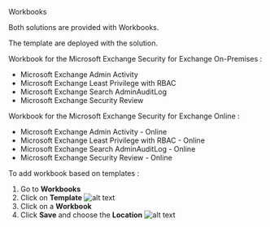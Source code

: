 Workbooks

Both solutions are provided with Workbooks.

The template are deployed with the solution.

Workbook for the Microsoft Exchange Security for Exchange On-Premises :
  * Microsoft Exchange Admin Activity
  * Microsoft Exchange Least Privilege with RBAC
  * Microsoft Exchange Search AdminAuditLog
  * Microsoft Exchange Security Review

Workbook for the Microsoft Exchange Security for Exchange Online :
  * Microsoft Exchange Admin Activity - Online
  * Microsoft Exchange Least Privilege with RBAC - Online
  * Microsoft Exchange Search AdminAuditLog - Online
  * Microsoft Exchange Security Review - Online

To add workbook based on templates :
1. Go to **Workbooks**
2. Click on **Template**
   ![alt text](https://github.com/nlepagnez/ESI-PublicContent/blob/main/Documentations/Images/Image52.png)
3. Click on a **Workbook**
4. Click **Save** and choose the **Location**
   ![alt text](https://github.com/nlepagnez/ESI-PublicContent/blob/main/Documentations/Images/Image53.png)